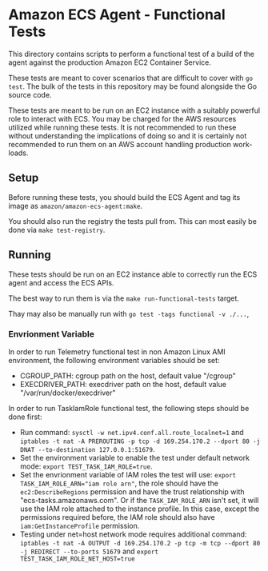 # Amazon ECS Agent - Functional Tests

This directory contains scripts to perform a functional test of a build of the
agent against the production Amazon EC2 Container Service.

These tests are meant to cover scenarios that are difficult to cover with `go test`.
The bulk of the tests in this repository may be found alongside the Go source
code.

These tests are meant to be run on an EC2 instance with a suitably powerful
role to interact with ECS.
You may be charged for the AWS resources utilized while running these tests.
It is not recommended to run these without understanding the implications of
doing so and it is certainly not recommended to run them on an AWS account
handling production work-loads.

## Setup

Before running these tests, you should build the ECS Agent and tag its image as
`amazon/amazon-ecs-agent:make`.

You should also run the registry the tests pull from. This can most easily be done via `make test-registry`.

## Running

These tests should be run on an EC2 instance able to correctly run the ECS
agent and access the ECS APIs.

The best way to run them is via the `make run-functional-tests` target.

Thay may also be manually run with `go test -tags functional -v ./...`,

### Envrionment Variable
In order to run Telemetry functional test in non Amazon Linux AMI environment,
the following environment variables should be set:
  * CGROUP_PATH: cgroup path on the host, default value "/cgroup"
  * EXECDRIVER_PATH: execdriver path on the host, default value "/var/run/docker/execdriver"

In order to run TaskIamRole functional test, the following steps should be done first:
  * Run command: `sysctl -w net.ipv4.conf.all.route_localnet=1` and
    `iptables -t nat -A PREROUTING -p tcp -d 169.254.170.2 --dport 80 -j DNAT --to-destination 127.0.0.1:51679`.
  * Set the environment variable to enable the test under default network mode: `export TEST_TASK_IAM_ROLE=true`.
  * Set the envrionment variable of IAM roles the test will use: `export TASK_IAM_ROLE_ARN="iam role arn"`,
  the role should have the `ec2:DescribeRegions` permission and have the trust relationship with "ecs-tasks.amazonaws.com".
  Or if the `TASK_IAM_ROLE_ARN` isn't set, it will use the IAM role attached to the instance profile. In this case,
  except the permissions required before, the IAM role should also have `iam:GetInstanceProfile` permission.
  * Testing under net=host network mode requires additional command:
    `iptables -t nat -A OUTPUT -d 169.254.170.2 -p tcp -m tcp --dport 80 -j REDIRECT --to-ports 51679` and
    `export TEST_TASK_IAM_ROLE_NET_HOST=true`
